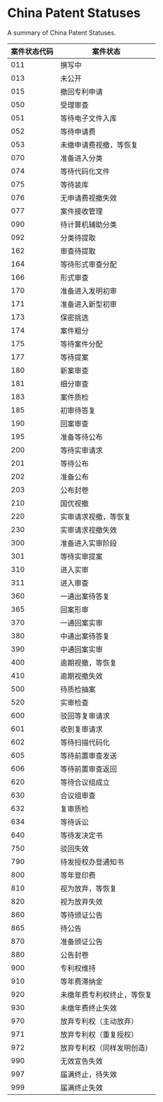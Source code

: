 # China Patent Statuses

A summary of China Patent Statuses.

| 案件状态代码 | 案件状态                   |
| ------------ | -------------------------- |
| 011          | 撰写中                     |
| 013          | 未公开                     |
| 015          | 撤回专利申请               |
| 050          | 受理审查                   |
| 051          | 等待电子文件入库           |
| 052          | 等待申请费                 |
| 053          | 未缴申请费视撤，等恢复     |
| 070          | 准备进入分类               |
| 074          | 等待代码化文件             |
| 075          | 等待装库                   |
| 076          | 无申请费视撤失效           |
| 077          | 案件接收管理               |
| 090          | 待计算机辅助分类           |
| 092          | 分类待提取                 |
| 162          | 审查待提取                 |
| 164          | 等待形式审查分配           |
| 166          | 形式审查                   |
| 170          | 准备进入发明初审           |
| 171          | 准备进入新型初审           |
| 173          | 保密挑选                   |
| 174          | 案件粗分                   |
| 175          | 等待案件分配               |
| 177          | 等待提案                   |
| 180          | 新案审查                   |
| 181          | 细分审查                   |
| 183          | 案件质检                   |
| 185          | 初审待答复                 |
| 190          | 回案审查                   |
| 195          | 准备等待公布               |
| 200          | 等待实审请求               |
| 201          | 等待公布                   |
| 202          | 准备公布                   |
| 203          | 公布封卷                   |
| 210          | 国优视撤                   |
| 220          | 实审请求视撤，等恢复       |
| 230          | 实审请求视撤失效           |
| 300          | 准备进入实审阶段           |
| 301          | 等待实审提案               |
| 310          | 进入实审                   |
| 311          | 进入审查                   |
| 360          | 一通出案待答复             |
| 365          | 回案形审                   |
| 370          | 一通回案实审               |
| 380          | 中通出案待答复             |
| 390          | 中通回案实审               |
| 400          | 逾期视撤，等恢复           |
| 410          | 逾期视撤失效               |
| 500          | 待质检抽案                 |
| 520          | 实审检查                   |
| 600          | 驳回等复审请求             |
| 601          | 收到复审请求               |
| 602          | 等待扫描代码化             |
| 605          | 等待前置审查发送           |
| 606          | 等待前置审查返回           |
| 620          | 等待合议组成立             |
| 630          | 合议组审查                 |
| 632          | 复审质检                   |
| 634          | 等待诉讼                   |
| 640          | 等待发决定书               |
| 750          | 驳回失效                   |
| 790          | 待发授权办登通知书         |
| 800          | 等年登印费                 |
| 810          | 视为放弃，等恢复           |
| 820          | 视为放弃失效               |
| 860          | 等待颁证公告               |
| 865          | 待公告                     |
| 870          | 准备颁证公告               |
| 880          | 公告封卷                   |
| 900          | 专利权维持                 |
| 910          | 等年费滞纳金               |
| 920          | 未缴年费专利权终止，等恢复 |
| 930          | 未缴年费终止失效           |
| 970          | 放弃专利权（主动放弃）     |
| 971          | 放弃专利权（重复授权）     |
| 972          | 放弃专利权（同样发明创造） |
| 990          | 无效宣告失效               |
| 997          | 届满终止，待失效           |
| 999          | 届满终止失效               |
